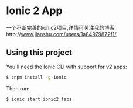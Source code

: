 Ionic 2 App 
=====================
一个不断完善的ionic2项目,详情可关注我的博客http://www.jianshu.com/users/1a84979872f1/

## Using this project

You'll need the Ionic CLI with support for v2 apps:

```bash
$ cnpm install -g ionic
```

Then run:

```bash
$ ionic start ionic2_tabs
```

